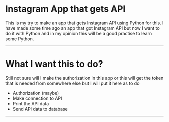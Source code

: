 # Instagram App that gets API
This is my try to make an app that gets Instagram API using Python for this. I have made some time ago an app that 
got Instagram API but now I want to do it with Python and in my opinion this will be a good practise to learn some 
Python.

---
# What I want this to do?
Still not sure will I make the authorization in this app or this will get the token that is needed from somewhere 
else but I will put it here as to do

* Authorization (maybe)
* Make connection to API
* Print the API data
* Send API data to database
---
